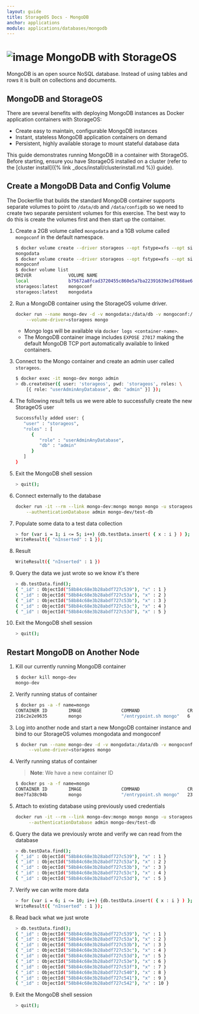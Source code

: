 ```yaml
---
layout: guide
title: StorageOS Docs - MongoDB
anchor: applications
module: applications/databases/mongodb
---
```


# ![image](/images/docs/explore/mongologo.png) MongoDB with StorageOS

MongoDB is an open source NoSQL database.  Instead of using tables and rows it
is built on collections and documents.

## MongoDB and StorageOS

There are several benefits with deploying MongoDB instances as Docker
application containers with StorageOS:

* Create easy to maintain, configurable MongoDB instances
* Instant, stateless MongoDB application containers on demand
* Persistent, highly available storage to mount stateful database data

This guide demonstrates running MongoDB in a container with StorageOS. Before
starting, ensure you have StorageOS installed on a cluster (refer to the
[cluster install]({% link _docs/install/clusterinstall.md %}) guide).

## Create a MongoDB Data and Config Volume

The Dockerfile that builds the standard MongoDB container supports separate
volumes to point to `/data/db` and `/data/configdb` so we need to create two
separate persistent volumes for this exercise.  The best way to do this is
create the volumes first and then start up the container.

1. Create a 2GB volume called `mongodata` and a 1GB volume called `mongoconf`
   in the default namespace.

    ```bash
    $ docker volume create --driver storageos --opt fstype=xfs --opt size=2 mongodata
    mongodata
    $ docker volume create --driver storageos --opt fstype=xfs --opt size=1 mongoconf
    mongoconf
    $ docker volume list
    DRIVER              VOLUME NAME
    local               b75672a8fcad3720455c860e5a7ba22391639e1d7668ae66d756ea84381a9926
    storageos:latest    mongoconf
    storageos:latest    mongodata
    ```

1. Run a MongoDB container using the StorageOS volume driver.

    ```bash
    docker run --name mongo-dev -d -v mongodata:/data/db -v mongoconf:/data/configdb \
        --volume-driver=storageos mongo
    ```
    * Mongo logs will be available via `docker logs <container-name>`.
    * The MongoDB container image includes `EXPOSE 27017` making the default MongoDB TCP port automatically available to linked containers.

1. Connect to the Mongo container and create an admin user called `storageos`.

    ```bash
    $ docker exec -it mongo-dev mongo admin
    > db.createUser({ user: 'storageos', pwd: 'storageos', roles: \
        [{ role: "userAdminAnyDatabase", db: "admin" }] });
    ```

1. The following result tells us we were able to successfully create the new
   StorageOS user

   ```bash
   Successfully added user: {
      "user" : "storageos",
      "roles" : [
         {
            "role" : "userAdminAnyDatabase",
            "db" : "admin"
         }
      ]
   }
   ```

1. Exit the MongoDB shell session

    ```bash
    > quit();
    ```

1. Connect externally to the database

   ```bash
   docker run -it --rm --link mongo-dev:mongo mongo mongo -u storageos -p storageos \
       --authenticationDatabase admin mongo-dev/test-db
   ```

1. Populate some data to a test data collection

   ```bash
   > for (var i = 1; i <= 5; i++) {db.testData.insert( { x : i } ) };
   WriteResult({ "nInserted" : 1 });
   ```

1. Result

   ```bash
   WriteResult({ "nInserted" : 1 })
   ```

1. Query the data we just wrote so we know it's there

   ```bash
   > db.testData.find();
   { "_id" : ObjectId("58b84c68e3b28abdf727c539"), "x" : 1 }
   { "_id" : ObjectId("58b84c68e3b28abdf727c53a"), "x" : 2 }
   { "_id" : ObjectId("58b84c68e3b28abdf727c53b"), "x" : 3 }
   { "_id" : ObjectId("58b84c68e3b28abdf727c53c"), "x" : 4 }
   { "_id" : ObjectId("58b84c68e3b28abdf727c53d"), "x" : 5 }
   ```

1. Exit the MongoDB shell session

   ```bash
   > quit();
   ```

## Restart MongoDB on Another Node

1. Kill our currently running MongoDB container

   ```bash
   $ docker kill mongo-dev
   mongo-dev
   ```

1. Verify running status of container

   ```bash
   $ docker ps -a -f name=mongo
   CONTAINER ID        IMAGE               COMMAND                  CREATED             STATUS                            PORTS               NAMES
   216c2e2e9635        mongo               "/entrypoint.sh mongo"   6 minutes ago       Exited (137) 20 seconds ago                           mongo-dev
   ```

1. Log into another node and start a new MongoDB container instance and bind to
   our StorageOS volumes mongodata and mongoconf

   ```bash
   $ docker run --name mongo-dev -d -v mongodata:/data/db -v mongoconf:/data/configdb \
        --volume-driver=storageos mongo
   ```

1. Verify running status of container

   >**Note**: We have a new container ID

   ```bash
   $ docker ps -a -f name=mongo
   CONTAINER ID        IMAGE               COMMAND                  CREATED             STATUS              PORTS                      NAMES
   8ee7fa38c94b        mongo               "/entrypoint.sh mongo"   23 minutes ago      Up 22 minutes       0.0.0.0:32768->27017/tcp   mongo-dev
   ```

1. Attach to existing database using previously used credentials

   ```bash
   docker run -it --rm --link mongo-dev:mongo mongo mongo -u storageos -p storageos \
        --authenticationDatabase admin mongo-dev/test-db
   ```

1. Query the data we previously wrote and verify we can read from the database

   ```bash
   > db.testData.find();
   { "_id" : ObjectId("58b84c68e3b28abdf727c539"), "x" : 1 }
   { "_id" : ObjectId("58b84c68e3b28abdf727c53a"), "x" : 2 }
   { "_id" : ObjectId("58b84c68e3b28abdf727c53b"), "x" : 3 }
   { "_id" : ObjectId("58b84c68e3b28abdf727c53c"), "x" : 4 }
   { "_id" : ObjectId("58b84c68e3b28abdf727c53d"), "x" : 5 }
   ```

1. Verify we can write more data

   ```bash
   > for (var i = 6; i <= 10; i++) {db.testData.insert( { x : i } ) };
   WriteResult({ "nInserted" : 1 });
   ```

1. Read back what we just wrote

   ```bash
   > db.testData.find();
   { "_id" : ObjectId("58b84c68e3b28abdf727c539"), "x" : 1 }
   { "_id" : ObjectId("58b84c68e3b28abdf727c53a"), "x" : 2 }
   { "_id" : ObjectId("58b84c68e3b28abdf727c53b"), "x" : 3 }
   { "_id" : ObjectId("58b84c68e3b28abdf727c53c"), "x" : 4 }
   { "_id" : ObjectId("58b84c68e3b28abdf727c53d"), "x" : 5 }
   { "_id" : ObjectId("58b84c68e3b28abdf727c53e"), "x" : 6 }
   { "_id" : ObjectId("58b84c68e3b28abdf727c53f"), "x" : 7 }
   { "_id" : ObjectId("58b84c68e3b28abdf727c540"), "x" : 8 }
   { "_id" : ObjectId("58b84c68e3b28abdf727c541"), "x" : 9 }
   { "_id" : ObjectId("58b84c68e3b28abdf727c542"), "x" : 10 }
   ```

1. Exit the MongoDB shell session

   ```bash
   > quit();
   ```
